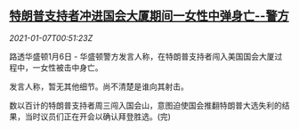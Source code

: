 <!--1609982594000-->
[特朗普支持者冲进国会大厦期间一女性中弹身亡--警方](https://cn.reuters.com/article/usa-capitol-police-0106-wedn-idCNKBS29C035)
------

<div><i>2021-01-07T00:51:23Z</i></div><p>路透华盛顿1月6日 - 华盛顿警方发言人称，在特朗普支持者闯入美国国会大厦过程中，一女性被击中身亡。</p><p>发言人称，暂无其他细节。尚不清楚是谁向其射击。</p><p>数以百计的特朗普支持者周三闯入国会山，意图迫使国会推翻特朗普大选失利的结果，当时议员们正在开会以确认拜登胜选。(完)</p>
